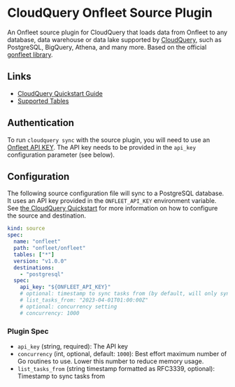 # CloudQuery Onfleet Source Plugin

An Onfleet source plugin for CloudQuery that loads data from Onfleet to any database, data warehouse or data lake supported by [CloudQuery](https://www.cloudquery.io/), such as PostgreSQL, BigQuery, Athena, and many more. Based on the official [gonfleet library](https://github.com/onfleet/gonfleet/blob/main/LICENSE).

## Links

- [CloudQuery Quickstart Guide](https://www.cloudquery.io/docs/quickstart)
- [Supported Tables](tables/README.md)

## Authentication

To run `cloudquery sync` with the source plugin, you will need to use an [Onfleet API KEY](https://docs.onfleet.com/reference/authentication).
The API key needs to be provided in the `api_key` configuration parameter (see below).

## Configuration

The following source configuration file will sync to a PostgreSQL database. It uses an API key provided in the `ONFLEET_API_KEY` environment variable.
See [the CloudQuery Quickstart](https://www.cloudquery.io/docs/quickstart) for more information on how to configure the source and destination.

```yaml
kind: source
spec:
  name: "onfleet"
  path: "onfleet/onfleet"
  tables: ["*"]
  version: "v1.0.0"
  destinations:
    - "postgresql"
  spec:
    api_key: "${ONFLEET_API_KEY}"
    # optional: timestamp to sync tasks from (by default, will only sync last 3 months of tasks)
    # list_tasks_from: "2023-04-01T01:00:00Z"
    # optional: concurrency setting
    # concurrency: 1000
```
### Plugin Spec

- `api_key` (string, required): The API key
- `concurrency` (int, optional, default: `1000`): Best effort maximum number of Go routines to use. Lower this number to reduce memory usage.
- `list_tasks_from` (string timestamp formatted as RFC3339, optional): Timestamp to sync tasks from